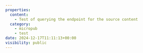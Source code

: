 ```yaml
---
properties:
  content:
    - Test of querying the endpoint for the source content
  category:
    - micropub
    - test
date: 2024-12-17T11:11:13+00:00
visibility: public
---
```

